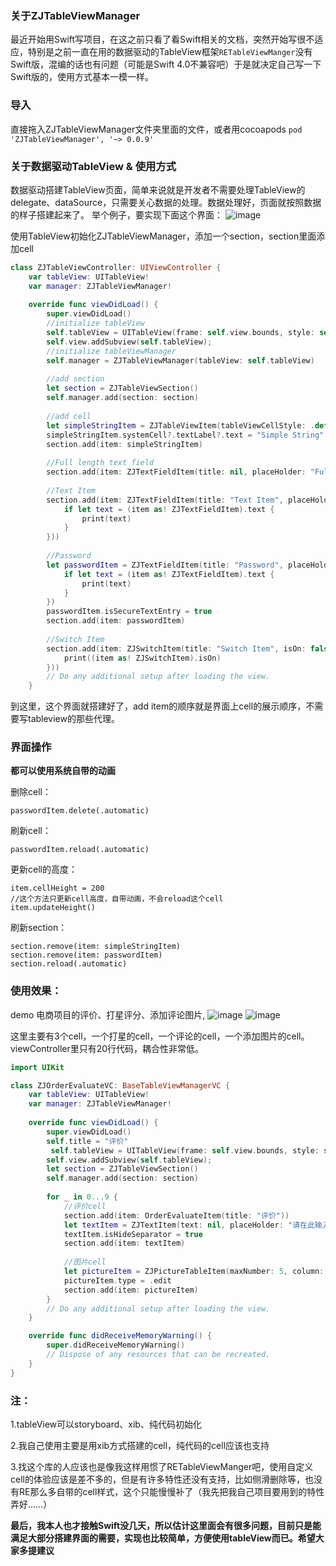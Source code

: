 ### 关于ZJTableViewManager
最近开始用Swift写项目，在这之前只看了看Swift相关的文档，突然开始写很不适应，特别是之前一直在用的数据驱动的TableView框架`RETableViewManger`没有Swift版，混编的话也有问题（可能是Swift 4.0不兼容吧）于是就决定自己写一下Swift版的，使用方式基本一模一样。

### 导入
直接拖入ZJTableViewManager文件夹里面的文件，或者用cocoapods
`pod 'ZJTableViewManager', '~> 0.0.9'`

### 关于数据驱动TableView & 使用方式
数据驱动搭建TableView页面，简单来说就是开发者不需要处理TableView的delegate、dataSource，只需要关心数据的处理。数据处理好，页面就按照数据的样子搭建起来了。
举个例子，要实现下面这个界面：
![image](https://github.com/JavenZ/ZJTableViewManager/blob/master/ScreenShot/1.jpg)

使用TableView初始化ZJTableViewManager，添加一个section，section里面添加cell
```swift
class ZJTableViewController: UIViewController {
    var tableView: UITableView!
    var manager: ZJTableViewManager!
    
    override func viewDidLoad() {
        super.viewDidLoad()
        //initialize tableView
        self.tableView = UITableView(frame: self.view.bounds, style: self.tableViewStyle)
        self.view.addSubview(self.tableView);
        //initialize tableViewManager
        self.manager = ZJTableViewManager(tableView: self.tableView)
        
        //add section
        let section = ZJTableViewSection()
        self.manager.add(section: section)
        
        //add cell
        let simpleStringItem = ZJTableViewItem(tableViewCellStyle: .default)
        simpleStringItem.systemCell?.textLabel?.text = "Simple String"
        section.add(item: simpleStringItem)
        
        //Full length text field
        section.add(item: ZJTextFieldItem(title: nil, placeHolder: "Full length text field", text: nil, isFullLength: true, didChanged: nil))
        
        //Text Item
        section.add(item: ZJTextFieldItem(title: "Text Item", placeHolder: "Text", text: nil, didChanged: { (item) in
            if let text = (item as! ZJTextFieldItem).text {
                print(text)
            }
        }))
        
        //Password
        let passwordItem = ZJTextFieldItem(title: "Password", placeHolder: "Password Item", text: nil, didChanged: { (item) in
            if let text = (item as! ZJTextFieldItem).text {
                print(text)
            }
        })
        passwordItem.isSecureTextEntry = true
        section.add(item: passwordItem)
        
        //Switch Item
        section.add(item: ZJSwitchItem(title: "Switch Item", isOn: false, didChanged: { (item) in
            print((item as! ZJSwitchItem).isOn)
        }))
        // Do any additional setup after loading the view.
    }
```
到这里，这个界面就搭建好了，add item的顺序就是界面上cell的展示顺序，不需要写tableview的那些代理。

### 界面操作
**都可以使用系统自带的动画**

删除cell：
```
passwordItem.delete(.automatic)
```

刷新cell：
```
passwordItem.reload(.automatic)
```

更新cell的高度：
```
item.cellHeight = 200
//这个方法只更新cell高度，自带动画，不会reload这个cell
item.updateHeight()
```

刷新section：
```
section.remove(item: simpleStringItem)
section.remove(item: passwordItem)
section.reload(.automatic)
```

### 使用效果：
demo 电商项目的评价、打星评分、添加评论图片,
![image](https://github.com/JavenZ/ZJTableViewManager/blob/master/ScreenShot/pictureitem_edit.gif?raw=true)
![image](https://github.com/JavenZ/ZJTableViewManager/blob/master/ScreenShot/pictrue_item_read.gif?raw=true)

这里主要有3个cell，一个打星的cell，一个评论的cell，一个添加图片的cell。viewController里只有20行代码，耦合性非常低。

```swift
import UIKit

class ZJOrderEvaluateVC: BaseTableViewManagerVC {
    var tableView: UITableView!
    var manager: ZJTableViewManager!
    
    override func viewDidLoad() {
        super.viewDidLoad()
        self.title = "评价"
         self.tableView = UITableView(frame: self.view.bounds, style: self.tableViewStyle)
        self.view.addSubview(self.tableView);
        let section = ZJTableViewSection()
        self.manager.add(section: section)
        
        for _ in 0...9 {
            //评价cell
            section.add(item: OrderEvaluateItem(title: "评价"))
            let textItem = ZJTextItem(text: nil, placeHolder: "请在此输入您的评价~", didChange: nil)
            textItem.isHideSeparator = true
            section.add(item: textItem)
            
            //图片cell
            let pictureItem = ZJPictureTableItem(maxNumber: 5, column: 4, space: 15, width: kWidth, superVC: self)
            pictureItem.type = .edit
            section.add(item: pictureItem)
        }
        // Do any additional setup after loading the view.
    }

    override func didReceiveMemoryWarning() {
        super.didReceiveMemoryWarning()
        // Dispose of any resources that can be recreated.
    }
}
```

### 注：
1.tableView可以storyboard、xib、纯代码初始化

2.我自己使用主要是用xib方式搭建的cell，纯代码的cell应该也支持

3.找这个库的人应该也是像我这样用惯了RETableViewManger吧，使用自定义cell的体验应该是差不多的，但是有许多特性还没有支持，比如侧滑删除等，也没有RE那么多自带的cell样式，这个只能慢慢补了（我先把我自己项目要用到的特性弄好……）

**最后，我本人也才接触Swift没几天，所以估计这里面会有很多问题，目前只是能满足大部分搭建界面的需要，实现也比较简单，方便使用tableView而已。希望大家多提建议**


